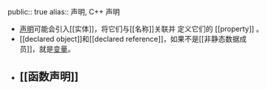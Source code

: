 public:: true
alias:: 声明, C++ 声明

- [声明]([[C++/声明]])可能会引入[[实体]]，将它们与[[名称]]关联并 定义它们的 [[property]] 。
- [[declared object]]和[[declared reference]]，如果不是[[非静态数据成员]]，就是[变量]([{C++/variable}])。
- ## [[函数声明]]